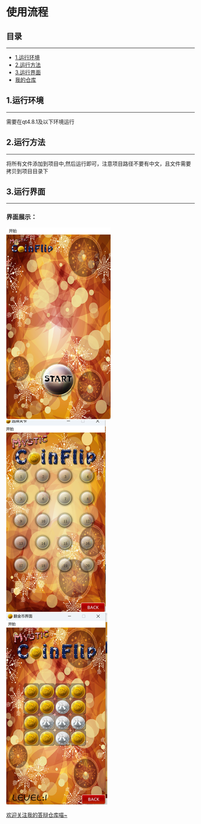 

# 使用流程

## 目录
---
* [1.运行环境](#1运行环境)
* [2.运行方法](#2运行方法)
* [3.运行界面](#3运行界面)
* [我的仓库](#my-repositories)









## 1.运行环境

---



需要在qt4.8.1及以下环境运行

## 2.运行方法

---



将所有文件添加到项目中,然后运行即可，注意项目路径不要有中文，且文件需要拷贝到项目目录下

## 3.运行界面

---



### 界面展示：


<img src="https://github.com/sorrymaker2111/Shit_CoinFilpGame/blob/main/image-20230717005543277.png?raw=true" style="zoom:50%;" />

<img src="https://github.com/sorrymaker2111/Shit_CoinFilpGame/blob/main/image-20230717005601776.png?raw=true" style="zoom:50%;" />

<img src="https://github.com/sorrymaker2111/Shit_CoinFilpGame/blob/main/image-20230717005617284.png?raw=true" style="zoom:50%;" />



<a name = "my-repositories"> </a>
[欢迎关注我的答辩仓库喵~](https://github.com/sorrymaker2111)
